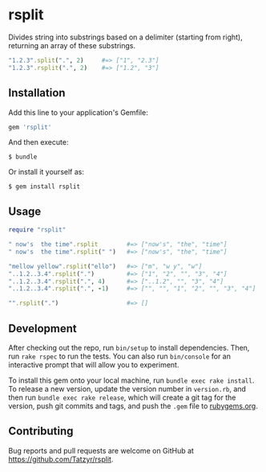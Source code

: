 # rsplit

Divides string into substrings based on a delimiter (starting from right),
returning an array of these substrings.

```ruby
"1.2.3".split(".", 2)     #=> ["1", "2.3"]
"1.2.3".rsplit(".", 2)    #=> ["1.2", "3"]
```

## Installation

Add this line to your application's Gemfile:

```ruby
gem 'rsplit'
```

And then execute:

    $ bundle

Or install it yourself as:

    $ gem install rsplit

## Usage

```ruby
require "rsplit"

" now's  the time".rsplit        #=> ["now's", "the", "time"]
" now's  the time".rsplit(" ")   #=> ["now's", "the", "time"]

"mellow yellow".rsplit("ello")   #=> ["m", "w y", "w"]
"..1.2..3.4".rsplit(".")         #=> ["1", "2", "", "3", "4"]
"..1.2..3.4".rsplit(".", 4)      #=> ["..1.2", "", "3", "4"]
"..1.2..3.4".rsplit(".", -1)     #=> ["", "", "1", "2", "", "3", "4"]

"".rsplit(".")                   #=> []
```

## Development

After checking out the repo, run `bin/setup` to install dependencies. Then, run `rake rspec` to run the tests. You can also run `bin/console` for an interactive prompt that will allow you to experiment.

To install this gem onto your local machine, run `bundle exec rake install`. To release a new version, update the version number in `version.rb`, and then run `bundle exec rake release`, which will create a git tag for the version, push git commits and tags, and push the `.gem` file to [rubygems.org](https://rubygems.org).

## Contributing

Bug reports and pull requests are welcome on GitHub at https://github.com/Tatzyr/rsplit.
